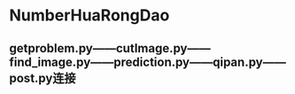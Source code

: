 # NumberHuaRongDao
## getproblem.py——cutImage.py——find_image.py——prediction.py——qipan.py——post.py连接
